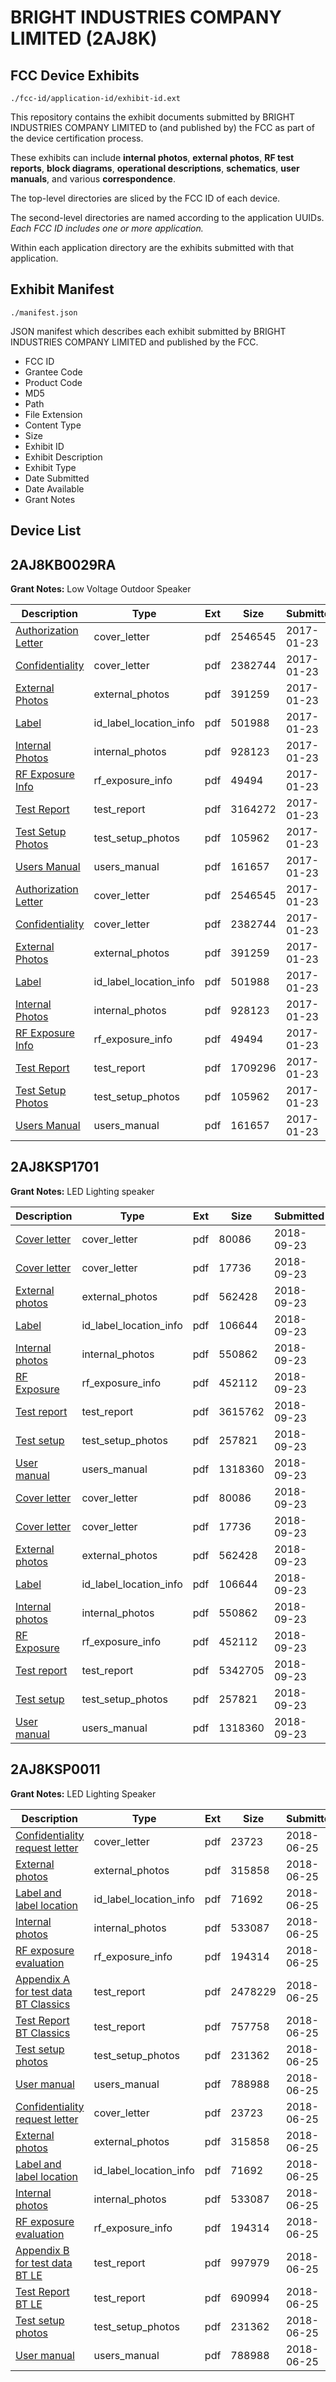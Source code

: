 # BRIGHT INDUSTRIES COMPANY LIMITED (2AJ8K)
## FCC Device Exhibits

```
./fcc-id/application-id/exhibit-id.ext
```

This repository contains the exhibit documents submitted by BRIGHT INDUSTRIES COMPANY LIMITED to (and published by) the FCC as part of the device certification process.

These exhibits can include **internal photos**, **external photos**, **RF test reports**, **block diagrams**, **operational descriptions**, **schematics**, **user manuals**, and various **correspondence**.

The top-level directories are sliced by the FCC ID of each device.

The second-level directories are named according to the application UUIDs. *Each FCC ID includes one or more application.*

Within each application directory are the exhibits submitted with that application. 

## Exhibit Manifest

```
./manifest.json
```

JSON manifest which describes each exhibit submitted by BRIGHT INDUSTRIES COMPANY LIMITED and published by the FCC.

- FCC ID
- Grantee Code
- Product Code
- MD5
- Path
- File Extension
- Content Type
- Size
- Exhibit ID
- Exhibit Description
- Exhibit Type
- Date Submitted
- Date Available
- Grant Notes

## Device List
## 2AJ8KB0029RA
**Grant Notes:** Low Voltage Outdoor Speaker

| Description | Type | Ext | Size | Submitted | Available |
| ----------- | ---- | --- | ---- | --------- | --------- |
| [Authorization Letter](2AJ8KB0029RA/fb12fc1ee742d1b0c2f2fa1aee49a9f2/3268261.pdf) | cover_letter | pdf | 2546545 | 2017-01-23 | 2017-01-23 |
| [Confidentiality](2AJ8KB0029RA/fb12fc1ee742d1b0c2f2fa1aee49a9f2/3268262.pdf) | cover_letter | pdf | 2382744 | 2017-01-23 | 2017-01-23 |
| [External Photos](2AJ8KB0029RA/fb12fc1ee742d1b0c2f2fa1aee49a9f2/3268254.pdf) | external_photos | pdf | 391259 | 2017-01-23 | 2017-01-23 |
| [Label](2AJ8KB0029RA/fb12fc1ee742d1b0c2f2fa1aee49a9f2/3268258.pdf) | id_label_location_info | pdf | 501988 | 2017-01-23 | 2017-01-23 |
| [Internal Photos](2AJ8KB0029RA/fb12fc1ee742d1b0c2f2fa1aee49a9f2/3268257.pdf) | internal_photos | pdf | 928123 | 2017-01-23 | 2017-01-23 |
| [RF Exposure Info](2AJ8KB0029RA/fb12fc1ee742d1b0c2f2fa1aee49a9f2/3268255.pdf) | rf_exposure_info | pdf | 49494 | 2017-01-23 | 2017-01-23 |
| [Test Report](2AJ8KB0029RA/fb12fc1ee742d1b0c2f2fa1aee49a9f2/3268268.pdf) | test_report | pdf | 3164272 | 2017-01-23 | 2017-01-23 |
| [Test Setup Photos](2AJ8KB0029RA/fb12fc1ee742d1b0c2f2fa1aee49a9f2/3268263.pdf) | test_setup_photos | pdf | 105962 | 2017-01-23 | 2017-01-23 |
| [Users Manual](2AJ8KB0029RA/fb12fc1ee742d1b0c2f2fa1aee49a9f2/3268264.pdf) | users_manual | pdf | 161657 | 2017-01-23 | 2017-01-23 |
| [Authorization Letter](2AJ8KB0029RA/c773f7f4e1bd956b67620b0cf81581c7/3268261.pdf) | cover_letter | pdf | 2546545 | 2017-01-23 | 2017-01-23 |
| [Confidentiality](2AJ8KB0029RA/c773f7f4e1bd956b67620b0cf81581c7/3268262.pdf) | cover_letter | pdf | 2382744 | 2017-01-23 | 2017-01-23 |
| [External Photos](2AJ8KB0029RA/c773f7f4e1bd956b67620b0cf81581c7/3268254.pdf) | external_photos | pdf | 391259 | 2017-01-23 | 2017-01-23 |
| [Label](2AJ8KB0029RA/c773f7f4e1bd956b67620b0cf81581c7/3268258.pdf) | id_label_location_info | pdf | 501988 | 2017-01-23 | 2017-01-23 |
| [Internal Photos](2AJ8KB0029RA/c773f7f4e1bd956b67620b0cf81581c7/3268257.pdf) | internal_photos | pdf | 928123 | 2017-01-23 | 2017-01-23 |
| [RF Exposure Info](2AJ8KB0029RA/c773f7f4e1bd956b67620b0cf81581c7/3268255.pdf) | rf_exposure_info | pdf | 49494 | 2017-01-23 | 2017-01-23 |
| [Test Report](2AJ8KB0029RA/c773f7f4e1bd956b67620b0cf81581c7/3268256.pdf) | test_report | pdf | 1709296 | 2017-01-23 | 2017-01-23 |
| [Test Setup Photos](2AJ8KB0029RA/c773f7f4e1bd956b67620b0cf81581c7/3268263.pdf) | test_setup_photos | pdf | 105962 | 2017-01-23 | 2017-01-23 |
| [Users Manual](2AJ8KB0029RA/c773f7f4e1bd956b67620b0cf81581c7/3268264.pdf) | users_manual | pdf | 161657 | 2017-01-23 | 2017-01-23 |
## 2AJ8KSP1701
**Grant Notes:** LED Lighting speaker

| Description | Type | Ext | Size | Submitted | Available |
| ----------- | ---- | --- | ---- | --------- | --------- |
| [Cover letter](2AJ8KSP1701/673329c159a12a33087a9955e43b39a4/4015765.pdf) | cover_letter | pdf | 80086 | 2018-09-23 | 2018-09-23 |
| [Cover letter](2AJ8KSP1701/673329c159a12a33087a9955e43b39a4/4015766.pdf) | cover_letter | pdf | 17736 | 2018-09-23 | 2018-09-23 |
| [External photos](2AJ8KSP1701/673329c159a12a33087a9955e43b39a4/4015767.pdf) | external_photos | pdf | 562428 | 2018-09-23 | 2018-09-23 |
| [Label](2AJ8KSP1701/673329c159a12a33087a9955e43b39a4/4015768.pdf) | id_label_location_info | pdf | 106644 | 2018-09-23 | 2018-09-23 |
| [Internal photos](2AJ8KSP1701/673329c159a12a33087a9955e43b39a4/4015769.pdf) | internal_photos | pdf | 550862 | 2018-09-23 | 2018-09-23 |
| [RF Exposure](2AJ8KSP1701/673329c159a12a33087a9955e43b39a4/4015771.pdf) | rf_exposure_info | pdf | 452112 | 2018-09-23 | 2018-09-23 |
| [Test report](2AJ8KSP1701/673329c159a12a33087a9955e43b39a4/4015773.pdf) | test_report | pdf | 3615762 | 2018-09-23 | 2018-09-23 |
| [Test setup](2AJ8KSP1701/673329c159a12a33087a9955e43b39a4/4015774.pdf) | test_setup_photos | pdf | 257821 | 2018-09-23 | 2018-09-23 |
| [User manual](2AJ8KSP1701/673329c159a12a33087a9955e43b39a4/4015775.pdf) | users_manual | pdf | 1318360 | 2018-09-23 | 2018-09-23 |
| [Cover letter](2AJ8KSP1701/dc823b641b2f20e4580f1bad0d1aad91/4015765.pdf) | cover_letter | pdf | 80086 | 2018-09-23 | 2018-09-23 |
| [Cover letter](2AJ8KSP1701/dc823b641b2f20e4580f1bad0d1aad91/4015766.pdf) | cover_letter | pdf | 17736 | 2018-09-23 | 2018-09-23 |
| [External photos](2AJ8KSP1701/dc823b641b2f20e4580f1bad0d1aad91/4015767.pdf) | external_photos | pdf | 562428 | 2018-09-23 | 2018-09-23 |
| [Label](2AJ8KSP1701/dc823b641b2f20e4580f1bad0d1aad91/4015768.pdf) | id_label_location_info | pdf | 106644 | 2018-09-23 | 2018-09-23 |
| [Internal photos](2AJ8KSP1701/dc823b641b2f20e4580f1bad0d1aad91/4015769.pdf) | internal_photos | pdf | 550862 | 2018-09-23 | 2018-09-23 |
| [RF Exposure](2AJ8KSP1701/dc823b641b2f20e4580f1bad0d1aad91/4015771.pdf) | rf_exposure_info | pdf | 452112 | 2018-09-23 | 2018-09-23 |
| [Test report](2AJ8KSP1701/dc823b641b2f20e4580f1bad0d1aad91/4015785.pdf) | test_report | pdf | 5342705 | 2018-09-23 | 2018-09-23 |
| [Test setup](2AJ8KSP1701/dc823b641b2f20e4580f1bad0d1aad91/4015774.pdf) | test_setup_photos | pdf | 257821 | 2018-09-23 | 2018-09-23 |
| [User manual](2AJ8KSP1701/dc823b641b2f20e4580f1bad0d1aad91/4015775.pdf) | users_manual | pdf | 1318360 | 2018-09-23 | 2018-09-23 |
## 2AJ8KSP0011
**Grant Notes:** LED Lighting Speaker

| Description | Type | Ext | Size | Submitted | Available |
| ----------- | ---- | --- | ---- | --------- | --------- |
| [Confidentiality request letter](2AJ8KSP0011/5391819d37da3a3bff9b86bc665bd263/3899709.pdf) | cover_letter | pdf | 23723 | 2018-06-25 | 2018-06-25 |
| [External photos](2AJ8KSP0011/5391819d37da3a3bff9b86bc665bd263/3899710.pdf) | external_photos | pdf | 315858 | 2018-06-25 | 2018-06-25 |
| [Label and label location](2AJ8KSP0011/5391819d37da3a3bff9b86bc665bd263/3899712.pdf) | id_label_location_info | pdf | 71692 | 2018-06-25 | 2018-06-25 |
| [Internal photos](2AJ8KSP0011/5391819d37da3a3bff9b86bc665bd263/3899711.pdf) | internal_photos | pdf | 533087 | 2018-06-25 | 2018-06-25 |
| [RF exposure evaluation](2AJ8KSP0011/5391819d37da3a3bff9b86bc665bd263/3899714.pdf) | rf_exposure_info | pdf | 194314 | 2018-06-25 | 2018-06-25 |
| [Appendix A for test data BT Classics](2AJ8KSP0011/5391819d37da3a3bff9b86bc665bd263/3899707.pdf) | test_report | pdf | 2478229 | 2018-06-25 | 2018-06-25 |
| [Test Report BT Classics](2AJ8KSP0011/5391819d37da3a3bff9b86bc665bd263/3899716.pdf) | test_report | pdf | 757758 | 2018-06-25 | 2018-06-25 |
| [Test setup photos](2AJ8KSP0011/5391819d37da3a3bff9b86bc665bd263/3899717.pdf) | test_setup_photos | pdf | 231362 | 2018-06-25 | 2018-06-25 |
| [User manual](2AJ8KSP0011/5391819d37da3a3bff9b86bc665bd263/3899718.pdf) | users_manual | pdf | 788988 | 2018-06-25 | 2018-06-25 |
| [Confidentiality request letter](2AJ8KSP0011/480c2a13acfe21f4394e18de28198ad3/3899709.pdf) | cover_letter | pdf | 23723 | 2018-06-25 | 2018-06-25 |
| [External photos](2AJ8KSP0011/480c2a13acfe21f4394e18de28198ad3/3899710.pdf) | external_photos | pdf | 315858 | 2018-06-25 | 2018-06-25 |
| [Label and label location](2AJ8KSP0011/480c2a13acfe21f4394e18de28198ad3/3899712.pdf) | id_label_location_info | pdf | 71692 | 2018-06-25 | 2018-06-25 |
| [Internal photos](2AJ8KSP0011/480c2a13acfe21f4394e18de28198ad3/3899711.pdf) | internal_photos | pdf | 533087 | 2018-06-25 | 2018-06-25 |
| [RF exposure evaluation](2AJ8KSP0011/480c2a13acfe21f4394e18de28198ad3/3899714.pdf) | rf_exposure_info | pdf | 194314 | 2018-06-25 | 2018-06-25 |
| [Appendix B for test data BT LE](2AJ8KSP0011/480c2a13acfe21f4394e18de28198ad3/3899719.pdf) | test_report | pdf | 997979 | 2018-06-25 | 2018-06-25 |
| [Test Report BT LE](2AJ8KSP0011/480c2a13acfe21f4394e18de28198ad3/3899728.pdf) | test_report | pdf | 690994 | 2018-06-25 | 2018-06-25 |
| [Test setup photos](2AJ8KSP0011/480c2a13acfe21f4394e18de28198ad3/3899717.pdf) | test_setup_photos | pdf | 231362 | 2018-06-25 | 2018-06-25 |
| [User manual](2AJ8KSP0011/480c2a13acfe21f4394e18de28198ad3/3899718.pdf) | users_manual | pdf | 788988 | 2018-06-25 | 2018-06-25 |
